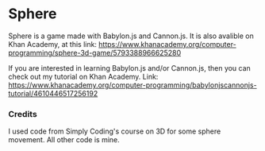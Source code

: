 # Sphere
Sphere is a game made with Babylon.js and Cannon.js. It is also avalible on Khan Academy, at this link: 
https://www.khanacademy.org/computer-programming/sphere-3d-game/5793388966625280

If you are interested in learning Babylon.js and/or Cannon.js, then you can check out my tutorial on Khan Academy.
Link: https://www.khanacademy.org/computer-programming/babylonjscannonjs-tutorial/4610446517256192

### Credits
I used code from Simply Coding's course on 3D for some sphere movement. All other code is mine.
